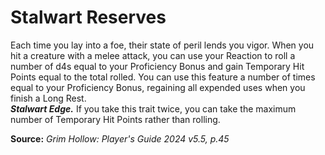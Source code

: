# Stalwart Reserves

Each time you lay into a foe, their state of peril lends you vigor. When you hit a creature with a melee attack, you can use your Reaction to roll a number of d4s equal to your Proficiency Bonus and gain Temporary Hit Points equal to the total rolled. You can use this feature a number of times equal to your Proficiency Bonus, regaining all expended uses when you finish a Long Rest.  
***Stalwart Edge.*** If you take this trait twice, you can take the maximum number of Temporary Hit Points rather than rolling.

**Source:** *Grim Hollow: Player's Guide 2024 v5.5, p.45*